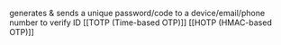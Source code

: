 generates & sends a unique password/code to a device/email/phone number to verify ID 
[[TOTP (Time-based OTP)]]
[[HOTP (HMAC-based OTP)]]